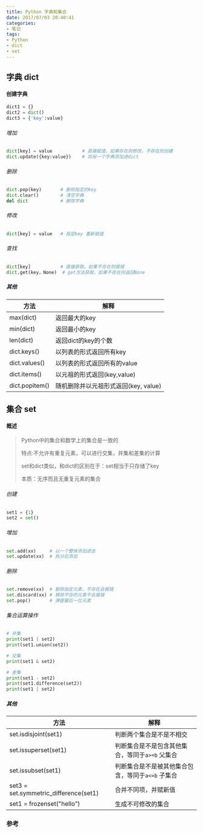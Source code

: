```yaml
---
title: Python 字典和集合
date: 2017/07/03 20:40:41
categories: 
- 笔记
tags: 
- Python
- dict
- set
---
```


## 字典 dict

#### 创建字典

```python
dict1 = {}
dict2 = dict()
dict3 = {'key':value}
```

###### 增加

```python
dict[key] = value			# 直接赋值，如果存在则修改，不存在则创建
dict.update({key:value})	# 将另一个字典添加进dict
```

###### 删除

```python
dict.pop(key)		# 删除指定的key
dict.clear()		# 清空字典
del dict			# 删除字典
```

###### 修改

```python
dict[key] = value	# 指定key 重新赋值
```

###### 查找

```python
dict[key]			# 直接获取，如果不存在则报错
dict.get(key，None)	# get方法获取，如果不存在则返回None
```

##### 其他

| 方法           | 解释                                 |
| -------------- | ------------------------------------ |
| max(dict)      | 返回最大的key                        |
| min(dict)      | 返回最小的key                        |
| len(dict)      | 返回dict的key的个数                  |
| dict.keys()    | 以列表的形式返回所有key              |
| dict.values()  | 以列表的形式返回所有的value          |
| dict.items()   | 以元祖的形式返回(key,value)          |
| dict.popitem() | 随机删除并以元祖形式返回(key, value) |

## 集合 set

#### 概述

> Python中的集合和数学上的集合是一致的
>
> 特点:不允许有重复元素，可以进行交集，并集和差集的计算
>
> set和dict类似，和dict的区别在于：set相当于只存储了key
>
> 本质：无序而且无重复元素的集合

###### 创建

```python
set1 = {1}
set2 = set()
```

###### 增加

```python
set.add(xx)		# 以一个整体添加进去
set.update(xx)	# 拆分后添加
```

######  删除

```python
set.remove(xx)	# 删除指定元素，不存在会报错
set.discard(xx)	# 移除不存的元素不会报错
set.pop()		# 弹窗最后一位元素
```

###### 集合运算操作

```python
# 并集
print(set1 | set2)		
print(set1.union(set2))

# 交集
print(set1 & set2)		

# 差集
print(set1 - set2)		
print(set1.difference(set2))
print(set1 | set2)
```

##### 其他

| 方法                                  | 解释                                                |
| ------------------------------------- | --------------------------------------------------- |
| set.isdisjoint(set1)                  | 判断两个集合是不是不相交                            |
| set.issuperset(set1)                  | 判断集合是不是包含其他集合，等同于`a>=b`  父集合    |
| set.issubset(set1)                    | 判断集合是不是被其他集合包含，等同于`a<=b`   子集合 |
| set3 = set.symmetric_difference(set1) | 合并不同项，并赋新值                                |
| set1 = frozenset("hello")             | 生成不可修改的集合                                  |

### 参考

